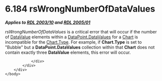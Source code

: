 <html dir="LTR" xmlns:mshelp="http://msdn.microsoft.com/mshelp" xmlns:ddue="http://ddue.schemas.microsoft.com/authoring/2003/5" xmlns:xlink="http://www.w3.org/1999/xlink" xmlns:tool="http://www.microsoft.com/tooltip">
    <head>
        <meta http-equiv="Content-Type" content="text/html; CHARSET=utf-8"></meta>
        <meta name="save" content="history"></meta>
        <title>6.184 rsWrongNumberOfDataValues</title>
        <xml>
            <mshelp:toctitle title="6.184 rsWrongNumberOfDataValues"></mshelp:toctitle>
            <mshelp:rltitle title="[MS-RDL]: rsWrongNumberOfDataValues"></mshelp:rltitle>
            <mshelp:keyword index="A" term="161944dd-72ef-4c8a-82db-e49358abde8a"></mshelp:keyword>
            <mshelp:attr name="DCSext.ContentType" value="open specification"></mshelp:attr>
            <mshelp:attr name="AssetID" value="161944dd-72ef-4c8a-82db-e49358abde8a"></mshelp:attr>
            <mshelp:attr name="TopicType" value="kbRef"></mshelp:attr>
            <mshelp:attr name="DCSext.Title" value="[MS-RDL]: rsWrongNumberOfDataValues" />
        </xml>
    </head>
    <body>
        <div id="header">
            <h1 class="heading">6.184 rsWrongNumberOfDataValues</h1>
        </div>
        <div id="mainSection">
            <div id="mainBody">
                <div id="allHistory" class="saveHistory"></div>
                <div id="sectionSection0" class="section" name="collapseableSection">
                    

<p><b><i>Applies to </i></b><a href="a7e2ad00-07c8-4f6d-80ab-3ad55df7b233.htm"><b><i>RDL 2003/10</i></b></a><b><i>
and </i></b><a href="3ebe2912-4958-4832-b391-cad1f5e13338.htm"><b><i>RDL 2005/01</i></b></a></p>

<p><i>rsWrongNumberOfDataValues</i> is a critical error that
will occur if the number of <a href="fdaa1968-b0a0-4f18-b583-8691d13f1ed0.htm">DataValue</a>
elements within a <a href="937806c2-d554-4e97-97a6-a9eb8c6856ea.htm">DataPoint.DataValues</a>
for a <a href="b0ab5524-7eb2-47a7-a4d3-230f5c8c5526.htm">Chart</a> is
incompatible for the <a href="6d4404b0-081d-4cda-bcce-786181d740a6.htm">Chart.Type</a>.
For example, if <b>Chart.Type</b> is set to &quot;Bubble&quot; but a <b>DataPoint.DataValues</b>
collection within that <b>Chart</b> does not contain exactly three <b>DataValue</b>
elements, this error will occur.</p>


                </div>
            </div>
        </div>
    </body>
</html>